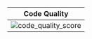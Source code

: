 |Code Quality|
|------------|
|![code_quality_score](https://www.code-inspector.com/project/22007/status/svg)|)|
